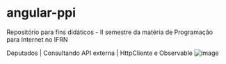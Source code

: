 # angular-ppi
Repositório para fins didáticos - II semestre da matéria de Programação para Internet no IFRN

Deputados | Consultando API externa | HttpCliente e Observable
![image](https://user-images.githubusercontent.com/94142714/194715296-7d7e2888-e10e-46ec-a7f1-640f9aa9ee01.png)

